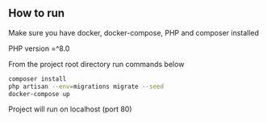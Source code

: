 ## How to run

Make sure you have docker, docker-compose, PHP and composer installed

PHP version =^8.0

From the project root directory run commands below

```bash
composer install
php artisan --env=migrations migrate --seed
docker-compose up
```

Project will run on localhost (port 80)
